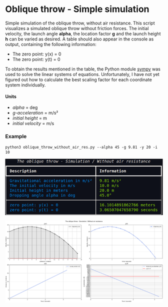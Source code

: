 # Oblique throw - Simple simulation
Simple simulation of the oblique throw, without air resistance.
This script visualizes a simulated oblique throw without friction forces. The initial velocity, the launch angle **alpha**, the location factor **g** and the launch height **h** can be varied as desired.
A table should also appear in the console as output, containing the following information:

- The zero point: y(x) = 0
- The zero point: y(t) = 0

To obtain the results mentioned in the table, the Python module [sympy](https://www.sympy.org/en/index.html) was used to solve the linear systems of equations. Unfortunately, I have not yet figured out how to calculate the best scaling factor for each coordinate system individually.

#### Units
- *alpha* = deg
- *g-acceleration* = m/s²
- *initial height* = m
- *initial velocity* = m/s

### Example

    python3 oblique_throw_without_air_res.py --alpha 45 -g 9.81 -y 20 -i 10

![](https://github.com/Pulsar7/Oblique-throw/blob/main/images/table_output.png)

![](https://github.com/Pulsar7/Oblique-throw/blob/main/images/figure.png)
